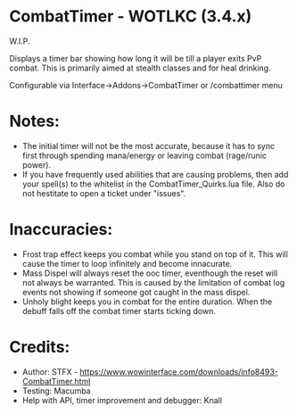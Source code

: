 # CombatTimer - WOTLKC (3.4.x)
W.I.P.

Displays a timer bar showing how long it will be till a player exits PvP combat. This is primarily aimed at stealth classes and for heal drinking.

Configurable via Interface->Addons->CombatTimer or /combattimer menu

# Notes:

- The initial timer will not be the most accurate, because it has to sync first through spending mana/energy or leaving combat (rage/runic power).
- If you have frequently used abilities that are causing problems, then add your spell(s) to the whitelist in the CombatTimer_Quirks.lua file. Also do not hestitate to open a ticket under "issues".

# Inaccuracies:
- Frost trap effect keeps you combat while you stand on top of it. This will cause the timer to loop infinitely and become innacurate. 
- Mass Dispel will always reset the ooc timer, eventhough the reset will not always be warranted. This is caused by the limitation of combat log events not showing if someone got caught in the mass dispel.
- Unholy blight keeps you in combat for the entire duration. When the debuff falls off the combat timer starts ticking down.

# Credits:

* Author: STFX - https://www.wowinterface.com/downloads/info8493-CombatTimer.html
* Testing: Macumba
* Help with API, timer improvement and debugger: Knall
